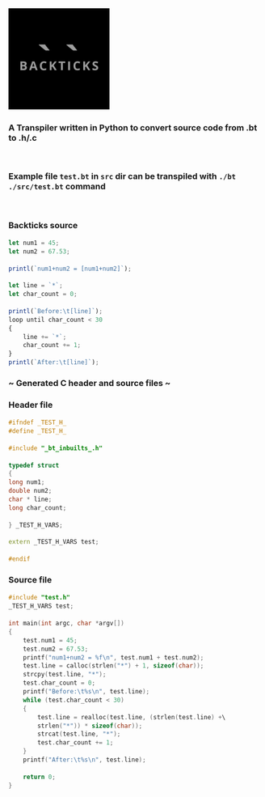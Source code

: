 <img src="https://github.com/schikani/backticks/blob/main/LOGO.png" width="200" height="200">

### A Transpiler written in Python to convert source code from .bt to .h/.c
<br>

### Example file `test.bt` in `src` dir can be transpiled with `./bt ./src/test.bt` command

<br>

### Backticks source
```typescript
let num1 = 45;
let num2 = 67.53;

printl(`num1+num2 = [num1+num2]`);

let line = `*`;
let char_count = 0;

printl(`Before:\t[line]`);
loop until char_count < 30 
{
    line += `*`;
    char_count += 1;
}
printl(`After:\t[line]`);
```

### ~ Generated C header and source files ~
### Header file
```H
#ifndef _TEST_H_
#define _TEST_H_

#include "_bt_inbuilts_.h"

typedef struct
{
long num1;
double num2;
char * line;
long char_count;

} _TEST_H_VARS;

extern _TEST_H_VARS test;

#endif
```

### Source file
```C
#include "test.h"
_TEST_H_VARS test;

int main(int argc, char *argv[])
{
    test.num1 = 45;
    test.num2 = 67.53;
    printf("num1+num2 = %f\n", test.num1 + test.num2);
    test.line = calloc(strlen("*") + 1, sizeof(char));
    strcpy(test.line, "*");
    test.char_count = 0;
    printf("Before:\t%s\n", test.line);
    while (test.char_count < 30)
    {
        test.line = realloc(test.line, (strlen(test.line) +\
        strlen("*")) * sizeof(char));
        strcat(test.line, "*");
        test.char_count += 1;
    }
    printf("After:\t%s\n", test.line);

    return 0;
}

```
